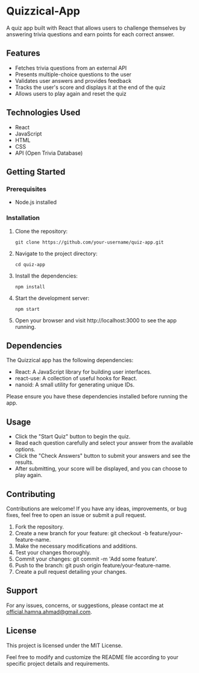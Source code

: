 # Quizzical-App
A quiz app built with React that allows users to challenge themselves by answering trivia questions and earn points for each correct answer.

## Features

- Fetches trivia questions from an external API
- Presents multiple-choice questions to the user
- Validates user answers and provides feedback
- Tracks the user's score and displays it at the end of the quiz
- Allows users to play again and reset the quiz

## Technologies Used

- React
- JavaScript
- HTML
- CSS
- API (Open Trivia Database)

## Getting Started

### Prerequisites

- Node.js installed

### Installation

1. Clone the repository:

   ```
   git clone https://github.com/your-username/quiz-app.git
2. Navigate to the project directory:

   ```
   cd quiz-app
3. Install the dependencies:

   ```
   npm install
4. Start the development server:

   ```
   npm start
5. Open your browser and visit http://localhost:3000 to see the app running.

## Dependencies
The Quizzical app has the following dependencies:

- React: A JavaScript library for building user interfaces.
- react-use: A collection of useful hooks for React.
- nanoid: A small utility for generating unique IDs.

Please ensure you have these dependencies installed before running the app.

## Usage
- Click the "Start Quiz" button to begin the quiz.
- Read each question carefully and select your answer from the available options.
- Click the "Check Answers" button to submit your answers and see the results.
- After submitting, your score will be displayed, and you can choose to play again.

## Contributing
Contributions are welcome! If you have any ideas, improvements, or bug fixes, feel free to open an issue or submit a pull request.

1. Fork the repository.
2. Create a new branch for your feature: git checkout -b feature/your-feature-name.
3. Make the necessary modifications and additions.
4. Test your changes thoroughly.
5. Commit your changes: git commit -m 'Add some feature'.
6. Push to the branch: git push origin feature/your-feature-name.
7. Create a pull request detailing your changes.

## Support
For any issues, concerns, or suggestions, please contact me at official.hamna.ahmad@gmail.com.

## License 
This project is licensed under the MIT License.

Feel free to modify and customize the README file according to your specific project details and requirements.

